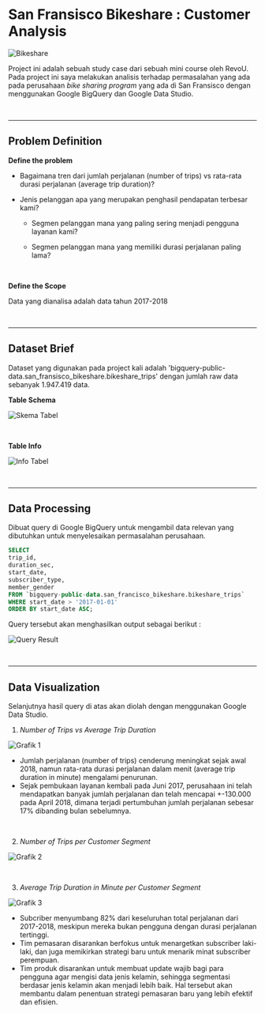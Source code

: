 # **San Fransisco Bikeshare : Customer Analysis**

![Bikeshare](https://user-images.githubusercontent.com/101962147/161291601-927db25c-b203-49c1-a3e9-6d9442d25f49.jpg)

Project ini adalah sebuah study case dari sebuah mini course oleh RevoU. Pada project ini saya melakukan analisis terhadap permasalahan yang ada pada perusahaan _bike sharing program_ yang ada di San Fransisco dengan menggunakan Google BigQuery dan Google Data Studio.

<br/>

<hr>

## **Problem Definition**
**Define the problem**

- Bagaimana tren dari jumlah perjalanan (number of trips) vs rata-rata durasi perjalanan (average trip duration)?

- Jenis pelanggan apa yang merupakan penghasil pendapatan terbesar kami?

  - Segmen pelanggan mana yang paling sering menjadi pengguna layanan kami?

  - Segmen pelanggan mana yang memiliki durasi perjalanan paling lama?


<br/>

**Define the Scope**

Data yang dianalisa adalah data tahun 2017-2018

<br/>

<hr>

## **Dataset Brief**

Dataset yang digunakan pada project kali adalah 'bigquery-public-data.san_fransisco_bikeshare.bikeshare_trips' dengan jumlah raw data sebanyak 1.947.419 data.

**Table Schema**

![Skema Tabel](https://user-images.githubusercontent.com/101962147/161291832-248c806f-604e-4d74-952b-5756a762e5ff.png)

<br/>

**Table Info**

![Info Tabel](https://user-images.githubusercontent.com/101962147/161342124-12066009-ac9a-4ac8-89de-f6cb238e9f75.png)

<br/>

<hr>

## **Data Processing**

Dibuat query di Google BigQuery untuk mengambil data relevan yang dibutuhkan untuk menyelesaikan permasalahan perusahaan.

```SQL
SELECT 
trip_id,
duration_sec, 
start_date,
subscriber_type,
member_gender 
FROM `bigquery-public-data.san_francisco_bikeshare.bikeshare_trips` 
WHERE start_date > '2017-01-01'
ORDER BY start_date ASC;
```

Query tersebut akan menghasilkan output sebagai berikut :

![Query Result](https://user-images.githubusercontent.com/101962147/161292181-87c1da69-b244-42d1-97a6-90ca777f8379.png)

<Br/>

<Hr>

## **Data Visualization**
Selanjutnya hasil query di atas akan diolah dengan menggunakan Google Data Studio.

1. _Number of Trips vs Average Trip Duration_

![Grafik 1](https://user-images.githubusercontent.com/101962147/161293046-a5f1a55f-8a40-41ec-ab10-7fef936052d2.png)

- Jumlah perjalanan (number of trips) cenderung meningkat sejak awal 2018, namun rata-rata durasi perjalanan dalam menit (average trip duration in minute) mengalami penurunan.
- Sejak pembukaan layanan kembali pada Juni 2017, perusahaan ini telah mendapatkan banyak jumlah perjalanan dan telah mencapai +-130.000 pada April 2018, dimana terjadi pertumbuhan jumlah perjalanan sebesar 17% dibanding bulan sebelumnya.

<Br>

2. _Number of Trips per Customer Segment_

![Grafik 2](https://user-images.githubusercontent.com/101962147/161293100-26c02cc3-6f0b-4665-9bec-e81e949120b1.png)


<Br/>

3. _Average Trip Duration in Minute per Customer Segment_

![Grafik 3](https://user-images.githubusercontent.com/101962147/161293149-12afe616-83a9-4bbc-b07e-c1191c5a6df0.png)

- Subcriber menyumbang 82% dari keseluruhan total perjalanan dari 2017-2018, meskipun mereka bukan pengguna dengan durasi perjalanan tertinggi.
- Tim pemasaran disarankan berfokus untuk menargetkan subscriber laki-laki, dan juga memikirkan strategi baru untuk menarik minat subscriber perempuan.
- Tim produk disarankan untuk membuat update wajib bagi para pengguna agar mengisi data jenis kelamin, sehingga segmentasi berdasar jenis kelamin akan menjadi lebih baik. Hal tersebut akan membantu dalam penentuan strategi pemasaran baru yang lebih efektif dan efisien.
